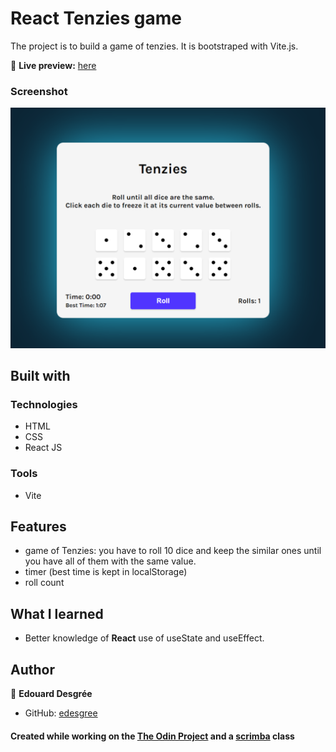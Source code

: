 # React Tenzies game

The project is to build a game of tenzies.
It is bootstraped with Vite.js.

🔗 **Live preview:** [here](https://singular-concha-d934bf.netlify.app/)

### Screenshot

![screenshot](./screenshot.png)

## Built with

### Technologies

- HTML
- CSS
- React JS

### Tools

- Vite

## Features

- game of Tenzies: you have to roll 10 dice and keep the similar ones until you have all of them with the same value.
- timer (best time is kept in localStorage)
- roll count

## What I learned

- Better knowledge of **React** use of useState and useEffect.

## Author

👤 **Edouard Desgrée**

- GitHub: [edesgree](https://github.com/edesgree)

#### Created while working on the [The Odin Project](https://www.theodinproject.com/) and a [scrimba](https://scrimba.com/) class

